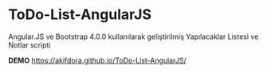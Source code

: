 # ToDo-List-AngularJS
Angular.JS ve Bootstrap 4.0.0 kullanılarak geliştirilmiş Yapılacaklar Listesi ve Notlar scripti

**DEMO**
https://akifdora.github.io/ToDo-List-AngularJS/
